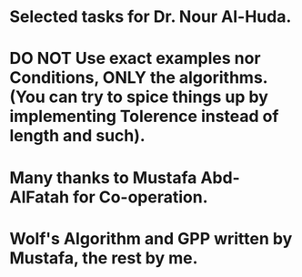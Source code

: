 # Selected tasks for Dr. Nour Al-Huda.
# DO NOT Use exact examples nor Conditions, ONLY the algorithms. (You can try to spice things up by implementing Tolerence instead of length and such).
# Many thanks to Mustafa Abd-AlFatah for Co-operation.
# Wolf's Algorithm and GPP written by Mustafa, the rest by me.

